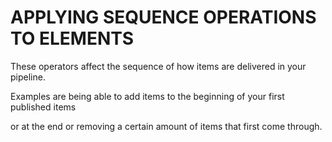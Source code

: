 #  APPLYING SEQUENCE OPERATIONS TO ELEMENTS


These operators affect the sequence of how items are delivered in your pipeline. 

Examples are being able to add items to the beginning of your first published items 

or at the end or removing a certain amount of items that first come through.
